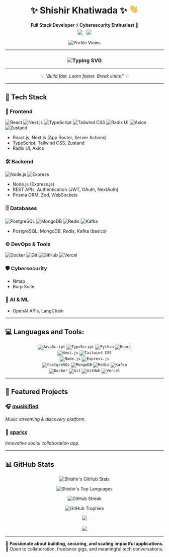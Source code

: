 <h1 align="center">✨ Shishir Khatiwada ✨ <img src="https://raw.githubusercontent.com/ABSphreak/ABSphreak/master/gifs/Hi.gif" width="30px"></h1>

<p align="center">
  <b>Full Stack Developer ⚡ Cybersecurity Enthusiast 🔐</b><br/>
  <a href="https://www.instagram.com/shishirkhatiwadaa/" target="_blank">
    <img src="https://img.shields.io/badge/Instagram-%40shishirkhatiwadaa-blueviolet?style=for-the-badge&logo=instagram" />
  </a>
  &nbsp;
  <a href="https://www.linkedin.com/in/shishir-khatiwada-58a866279/" target="_blank">
    <img src="https://img.shields.io/badge/LinkedIn-shishir--khatiwada-0A66C2?style=for-the-badge&logo=linkedin&logoColor=white" />
  </a>
</p>

<p align="center">
  <img src="https://komarev.com/ghpvc/?username=shishirkhatiwada&style=flat-square&color=blue" alt="Profile Views" />
</p>

---

<h3 align="center">
  <img src="https://readme-typing-svg.herokuapp.com?font=Fira+Code&size=24&pause=1000&color=F70000&center=true&vCenter=true&width=440&lines=Full+Stack+Developer;Cybersecurity+Enthusiast;Building+Secure+and+Scalable+Apps" alt="Typing SVG" />
</h3>

---

<p align="center"><i>💡 "Build fast. Learn faster. Break limits." 💡</i></p>

---

## 🚀 Tech Stack

### 🎨 Frontend  
<p>
  <img alt="React" src="https://skillicons.dev/icons?i=react" height="30" />
  <img alt="Next.js" src="https://skillicons.dev/icons?i=nextjs" height="30" />
  <img alt="TypeScript" src="https://skillicons.dev/icons?i=typescript" height="30" />
  <img alt="Tailwind CSS" src="https://skillicons.dev/icons?i=tailwind" height="30" />
  <img alt="Radix UI" src="https://skillicons.dev/icons?i=radix" height="30" />
  <img alt="Axios" src="https://skillicons.dev/icons?i=axios" height="30" />
  <img alt="Zustand" src="https://skillicons.dev/icons?i=zustand" height="30" />
</p>

- React.js, Next.js (App Router, Server Actions)  
- TypeScript, Tailwind CSS, Zustand  
- Radix UI, Axios  

### 🛠 Backend  
<p>
  <img alt="Node.js" src="https://skillicons.dev/icons?i=nodejs" height="30" />
  <img alt="Express" src="https://skillicons.dev/icons?i=express" height="30" />
</p>

- Node.js (Express.js)  
- REST APIs, Authentication (JWT, OAuth, NextAuth)  
- Prisma ORM, Zod, WebSockets  

### 🗄 Databases  
<p>
  <img alt="PostgreSQL" src="https://skillicons.dev/icons?i=postgres" height="30" />
  <img alt="MongoDB" src="https://skillicons.dev/icons?i=mongodb" height="30" />
  <img alt="Redis" src="https://skillicons.dev/icons?i=redis" height="30" />
  <img alt="Kafka" src="https://skillicons.dev/icons?i=kafka" height="30" />
</p>

- PostgreSQL, MongoDB, Redis, Kafka (basics)  

### ⚙ DevOps & Tools  
<p>
  <img alt="Docker" src="https://skillicons.dev/icons?i=docker" height="30" />
  <img alt="Git" src="https://skillicons.dev/icons?i=git" height="30" />
  <img alt="GitHub" src="https://skillicons.dev/icons?i=github" height="30" />
  <img alt="Vercel" src="https://skillicons.dev/icons?i=vercel" height="30" />
</p>

### 🛡 Cybersecurity  
- Nmap  
- Burp Suite  

### 🤖 AI & ML  
- OpenAI APIs, LangChain  

---

## 💻 Languages and Tools:

<p align="center">
  <code><img width="10%" src="https://www.vectorlogo.zone/logos/javascript/javascript-ar21.svg" alt="JavaScript"></code>
  <code><img width="10%" src="https://www.vectorlogo.zone/logos/typescriptlang/typescriptlang-ar21.svg" alt="TypeScript"></code>
  <code><img width="10%" src="https://www.vectorlogo.zone/logos/python/python-ar21.svg" alt="Python"></code>
  <code><img width="10%" src="https://www.vectorlogo.zone/logos/reactjs/reactjs-ar21.svg" alt="React"></code>
  <br />
  <code><img width="10%" src="https://www.vectorlogo.zone/logos/nextjs/nextjs-ar21.svg" alt="Next.js"></code>
  <code><img width="10%" src="https://tailwindcss.com/_next/static/media/social-square.dcb8d45f.png" alt="Tailwind CSS"></code>
  <br />
  <code><img width="10%" src="https://www.vectorlogo.zone/logos/nodejs/nodejs-ar21.svg" alt="Node.js"></code>
  <code><img width="10%" src="https://www.vectorlogo.zone/logos/expressjs/expressjs-ar21.svg" alt="Express.js"></code>
  <br />
  <code><img width="10%" src="https://www.vectorlogo.zone/logos/postgresql/postgresql-ar21.svg" alt="PostgreSQL"></code>
  <code><img width="10%" src="https://www.vectorlogo.zone/logos/mongodb/mongodb-ar21.svg" alt="MongoDB"></code>
  <code><img width="10%" src="https://www.vectorlogo.zone/logos/redis/redis-ar21.svg" alt="Redis"></code>
  <code><img width="10%" src="https://www.vectorlogo.zone/logos/apache_kafka/apache_kafka-ar21.svg" alt="Kafka"></code>
  <br />
  <code><img width="10%" src="https://www.vectorlogo.zone/logos/docker/docker-ar21.svg" alt="Docker"></code>
  <code><img width="10%" src="https://skillicons.dev/icons?i=git" alt="Git"></code>
  <code><img width="10%" src="https://skillicons.dev/icons?i=github" alt="GitHub"></code>
  <code><img width="10%" src="https://www.vectorlogo.zone/logos/vercel/vercel-ar21.svg" alt="Vercel"></code>
</p>

---

## 🌟 Featured Projects

### 🎧 [musikified](https://github.com/shishirkhatiwada/musikified)  
*Music streaming & discovery platform.*

### 🚀 [sparkx](https://github.com/shishirkhatiwada/sparkx)  
*Innovative social collaboration app.*

---

## 📊 GitHub Stats

<p align="center">
  <img src="https://github-readme-stats.vercel.app/api?username=shishirkhatiwada&show_icons=true&theme=radical&hide_border=true&border_radius=10&count_private=true" alt="Shishir's GitHub Stats" />
</p>

<p align="center">
  <img src="https://github-readme-stats.vercel.app/api/top-langs/?username=shishirkhatiwada&layout=compact&theme=radical&hide_border=true&border_radius=10" alt="Shishir's Top Languages" />
</p>

<p align="center">
  <img src="https://streak-stats.demolab.com?user=shishirkhatiwada&theme=radical&hide_border=true&border_radius=10" alt="GitHub Streak" />
</p>

<p align="center">
  <img src="https://github-profile-trophy.vercel.app/?username=shishirkhatiwada&theme=radical&no-frame=true&column=7&margin-w=10&margin-h=10" alt="GitHub Trophies" />
</p>

<p align="center">
  <img src="https://github-metrics.vercel.app/api?username=shishirkhatiwada&theme=radical&base=header,activity,community,repositories&config.timezone=Asia%2FKathmandu" />
</p>

<p align="center">
  <img src="https://github-readme-stats.vercel.app/api/wakatime?username=shishirkhatiwada&theme=radical&hide_border=true&border_radius=10" />
</p>

---

<p align="center">
  🚀 <b>Passionate about building, securing, and scaling impactful applications.</b><br/>
  🤝 Open to collaboration, freelance gigs, and meaningful tech conversations.
</p>
